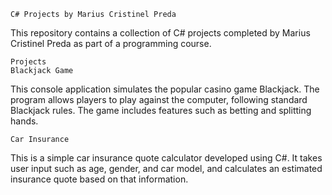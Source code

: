     C# Projects by Marius Cristinel Preda
  This repository contains a collection of C# projects completed by Marius Cristinel Preda as part of a programming course.

    Projects
    Blackjack Game
  This console application simulates the popular casino game Blackjack. The program allows players to play against the computer, following standard Blackjack rules. The game includes features such as betting and splitting hands.

    Car Insurance
  This is a simple car insurance quote calculator developed using C#. It takes user input such as age, gender, and car model, and calculates an estimated insurance quote based on that information.
